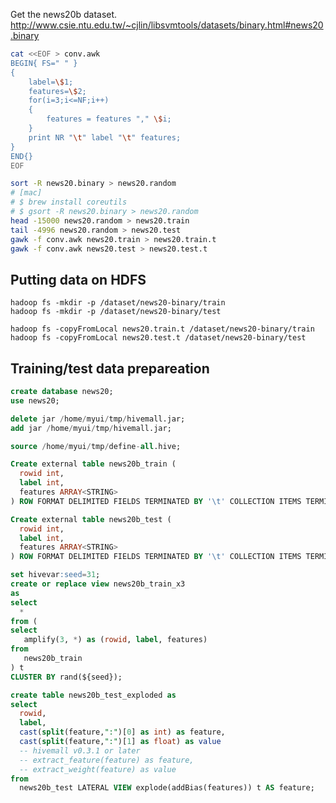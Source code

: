<!--
  Licensed to the Apache Software Foundation (ASF) under one
  or more contributor license agreements.  See the NOTICE file
  distributed with this work for additional information
  regarding copyright ownership.  The ASF licenses this file
  to you under the Apache License, Version 2.0 (the
  "License"); you may not use this file except in compliance
  with the License.  You may obtain a copy of the License at

    http://www.apache.org/licenses/LICENSE-2.0

  Unless required by applicable law or agreed to in writing,
  software distributed under the License is distributed on an
  "AS IS" BASIS, WITHOUT WARRANTIES OR CONDITIONS OF ANY
  KIND, either express or implied.  See the License for the
  specific language governing permissions and limitations
  under the License.
-->
        
Get the news20b dataset.
http://www.csie.ntu.edu.tw/~cjlin/libsvmtools/datasets/binary.html#news20.binary

```sh
cat <<EOF > conv.awk
BEGIN{ FS=" " }
{
    label=\$1;
    features=\$2;
    for(i=3;i<=NF;i++)
    {
        features = features "," \$i;
    }
    print NR "\t" label "\t" features;
}
END{}
EOF

sort -R news20.binary > news20.random
# [mac]
# $ brew install coreutils
# $ gsort -R news20.binary > news20.random
head -15000 news20.random > news20.train
tail -4996 news20.random > news20.test
gawk -f conv.awk news20.train > news20.train.t
gawk -f conv.awk news20.test > news20.test.t
```

## Putting data on HDFS
```
hadoop fs -mkdir -p /dataset/news20-binary/train
hadoop fs -mkdir -p /dataset/news20-binary/test

hadoop fs -copyFromLocal news20.train.t /dataset/news20-binary/train
hadoop fs -copyFromLocal news20.test.t /dataset/news20-binary/test
```

## Training/test data prepareation
```sql
create database news20;
use news20;

delete jar /home/myui/tmp/hivemall.jar;
add jar /home/myui/tmp/hivemall.jar;

source /home/myui/tmp/define-all.hive;

Create external table news20b_train (
  rowid int,
  label int,
  features ARRAY<STRING>
) ROW FORMAT DELIMITED FIELDS TERMINATED BY '\t' COLLECTION ITEMS TERMINATED BY "," STORED AS TEXTFILE LOCATION '/dataset/news20-binary/train';

Create external table news20b_test (
  rowid int, 
  label int,
  features ARRAY<STRING>
) ROW FORMAT DELIMITED FIELDS TERMINATED BY '\t' COLLECTION ITEMS TERMINATED BY "," STORED AS TEXTFILE LOCATION '/dataset/news20-binary/test';

set hivevar:seed=31;
create or replace view news20b_train_x3
as
select 
  * 
from (
select
   amplify(3, *) as (rowid, label, features)
from  
   news20b_train 
) t
CLUSTER BY rand(${seed});

create table news20b_test_exploded as
select 
  rowid,
  label,
  cast(split(feature,":")[0] as int) as feature,
  cast(split(feature,":")[1] as float) as value
  -- hivemall v0.3.1 or later
  -- extract_feature(feature) as feature,
  -- extract_weight(feature) as value
from 
  news20b_test LATERAL VIEW explode(addBias(features)) t AS feature;
```